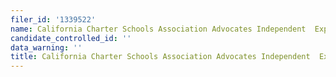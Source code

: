 ```yaml
---
filer_id: '1339522'
name: California Charter Schools Association Advocates Independent  Expenditure Committee
candidate_controlled_id: ''
data_warning: ''
title: California Charter Schools Association Advocates Independent  Expenditure Committee
---
```

